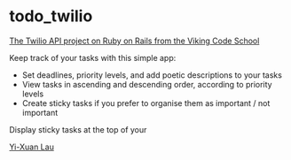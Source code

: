 # todo_twilio

[The Twilio API project on Ruby on Rails from the Viking Code School](http://www.vikingcodeschool.com)

Keep track of your tasks with this simple app: 
- Set deadlines, priority levels, and add poetic descriptions to your tasks 
- View tasks in ascending and descending order, according to priority levels  
- Create sticky tasks if you prefer to organise them as important / not important

Display sticky tasks at the top of your 

[Yi-Xuan Lau](https://github.com/yxlau/project_todo_twilio)